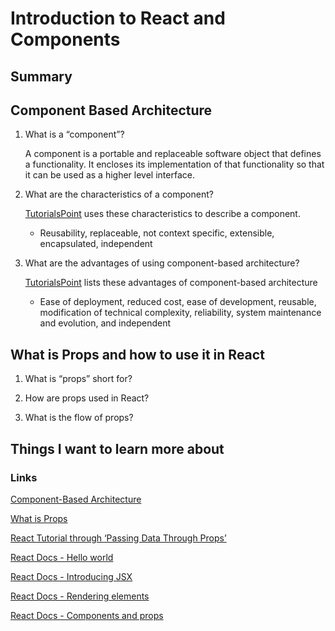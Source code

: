 # Introduction to React and Components

## Summary

## Component Based Architecture
1. What is a “component”?

    A component is a portable and replaceable software object that defines a functionality. It encloses its implementation of that functionality so that it can be used as a higher level interface.

2. What are the characteristics of a component?

    [TutorialsPoint](https://www.tutorialspoint.com/software_architecture_design/component_based_architecture.htm) uses these characteristics to describe a component.
    - Reusability, replaceable, not context specific, extensible, encapsulated, independent
3. What are the advantages of using component-based architecture?

     [TutorialsPoint](https://www.tutorialspoint.com/software_architecture_design/component_based_architecture.htm) lists these advantages of component-based architecture
     - Ease of deployment, reduced cost, ease of development, reusable, modification of technical complexity, reliability, system maintenance and evolution, and independent


## What is Props and how to use it in React
1. What is “props” short for?

2. How are props used in React?

3. What is the flow of props?

## Things I want to learn more about

### Links
[Component-Based Architecture](https://www.tutorialspoint.com/software_architecture_design/component_based_architecture.htm)

[What is Props](https://itnext.io/what-is-props-and-how-to-use-it-in-react-da307f500da0)

[React Tutorial through ‘Passing Data Through Props’](https://reactjs.org/tutorial/tutorial.html)

[React Docs - Hello world](https://reactjs.org/docs/hello-world.html)

[React Docs - Introducing JSX](https://reactjs.org/docs/introducing-jsx.html)

[React Docs - Rendering elements](https://reactjs.org/docs/rendering-elements.html)

[React Docs - Components and props](https://reactjs.org/docs/components-and-props.html)